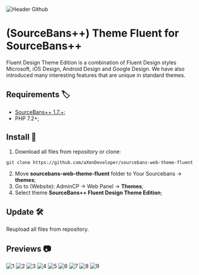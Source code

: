![Header Github](https://raw.githubusercontent.com/aXenDeveloper/sourcebans-web-theme-fluent/master/sourcebans-web-theme-fluent/screenshot.jpg)

# (SourceBans++) Theme Fluent for SourceBans++
Fluent Design Theme Edition is a combination of Fluent Design styles Microsoft, iOS Design, Android Design and Google Design. We have also introduced many interesting features that are unique in standard themes.

## Requirements 🏷️
- [SourceBans++ 1.7.+](https://github.com/sbpp/sourcebans-pp/);
- PHP 7.2+;

## Install 🧰
1. Download all files from repository or clone:
```
git clone https://github.com/aXenDeveloper/sourcebans-web-theme-fluent
```
2. Move **sourcebans-web-theme-fluent** folder to Your Sourcebans -> **themes**;
3. Go to (Website): AdminCP -> Web Panel -> **Themes**;
4. Select theme **SourceBans++ Fluent Design Theme Edition**;

## Update 🛠️
Reupload all files from repository.

## Previews 📷
![1](https://raw.githubusercontent.com/aXenDeveloper/sourcebans-web-theme-fluent/master/screenshots/1.png)
![2](https://raw.githubusercontent.com/aXenDeveloper/sourcebans-web-theme-fluent/master/screenshots/2.png)
![3](https://raw.githubusercontent.com/aXenDeveloper/sourcebans-web-theme-fluent/master/screenshots/3.png)
![4](https://raw.githubusercontent.com/aXenDeveloper/sourcebans-web-theme-fluent/master/screenshots/4.png)
![5](https://raw.githubusercontent.com/aXenDeveloper/sourcebans-web-theme-fluent/master/screenshots/5.png)
![6](https://raw.githubusercontent.com/aXenDeveloper/sourcebans-web-theme-fluent/master/screenshots/6.png)
![7](https://raw.githubusercontent.com/aXenDeveloper/sourcebans-web-theme-fluent/master/screenshots/7.png)
![8](https://raw.githubusercontent.com/aXenDeveloper/sourcebans-web-theme-fluent/master/screenshots/8.png)
![9](https://raw.githubusercontent.com/aXenDeveloper/sourcebans-web-theme-fluent/master/screenshots/9.png)
